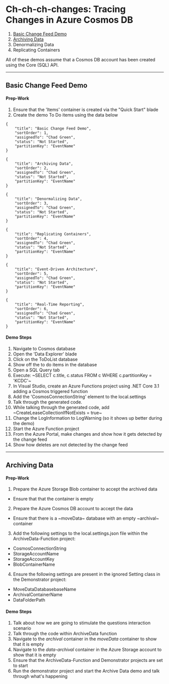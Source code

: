 # Ch-ch-ch-changes: Tracing Changes in Azure Cosmos DB

1. [Basic Change Feed Demo](#basic-change-feed-demo)
2. [Archiving Data](#archiving-data)
3. Denormalizing Data
4. Replicating Containers

All of these demos assume that a Cosmos DB account has been created using the Core (SQL) API.

---

## Basic Change Feed Demo

#### Prep-Work

1. Ensure that the 'Items' container is created via the "Quick Start" blade
2. Create the demo To Do items using the data below

~~~
{
    "title": "Basic Change Feed Demo",
    "sortOrder": 1,
    "assignedTo": "Chad Green",
    "status": "Not Started",
    "partitionKey": "EventName"
}

{
    "title": "Archiving Data",
    "sortOrder": 2,
    "assignedTo": "Chad Green",
    "status": "Not Started",
    "partitionKey": "EventName"
}

{
    "title": "Denormalizing Data",
    "sortOrder": 3,
    "assignedTo": "Chad Green",
    "status": "Not Started",
    "partitionKey": "EventName"
}

{
    "title": "Replicating Containers",
    "sortOrder": 4,
    "assignedTo": "Chad Green",
    "status": "Not Started",
    "partitionKey": "EventName"
}

{
    "title": "Event-Driven Architecture",
    "sortOrder": 5,
    "assignedTo": "Chad Green",
    "status": "Not Started",
    "partitionKey": "EventName"
}

{
    "title": "Real-Time Reporting",
    "sortOrder": 6,
    "assignedTo": "Chad Green",
    "status": "Not Started",
    "partitionKey": "EventName"
}

~~~

#### Demo Steps

1. Navigate to Cosmos database
2. Open the 'Data Explorer' blade
3. Click on the ToDoList database
4. Show off the to do items in the database
5. Open a SQL Query tab
6. Execute: ~SELECT c.title, c.status  FROM c WHERE c.partitionKey = 'KCDC'~
7. In Visual Studio, create an Azure Functions project using .NET Core 3.1 adding a Cosmos triggered function
8. Add the 'CosmosConnectionString' element to the local.settings
9. Talk through the generated code.
10. While talking through the generated code, add ~CreateLeaseCollectionIfNotExists = true~
11. Change the LogInformation to LogWarning (so it shows up better during the demo)
11. Start the Azure Function project
12. From the Azure Portal, make changes and show how it gets detected by the change feed
13. Show how deletes are not detected by the change feed

---

## Archiving Data

#### Prep-Work

1. Prepare the Azure Storage Blob container to accept the archived data
* Ensure that that the container is empty

2. Prepare the Azure Cosmos DB account to accept the data
* Ensure that there is a ~moveData~ database with an empty ~archival~ container

3. Add the following settings to the local.settings.json file within the ArchiveData-Function project:
* CosmosConnectionString
* StorageAccountName
* StorageAccountKey
* BlobContainerName

4. Ensure the following settings are present in the ignored Setting class in the Demonstrator project:
* MoveDataDatabasebaseName
* ArchivalContainerName
* DataFolderPath

#### Demo Steps

1. Talk about how we are going to stimulate the questions interaction scenario
2. Talk through the code within ArchiveData function
3. Navigate to the *archival* container in the *moveData* container to show that it is empty
4. Navigate to the *data-archival* container in the Azure Storage account to show that it is empty
5. Ensure that the ArchiveData-Function and Demonstrator projects are set to start
6. Run the demonstrator project and start the Archive Data demo and talk through what's happening